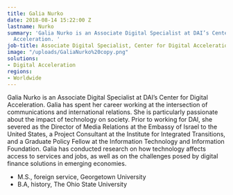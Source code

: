 ```yaml
---
title: Galia Nurko
date: 2018-08-14 15:22:00 Z
lastname: Nurko
summary: 'Galia Nurko is an Associate Digital Specialist at DAI’s Center for Digital
  Acceleration. '
job-title: Associate Digital Specialist, Center for Digital Acceleration
image: "/uploads/GaliaNurko%20copy.png"
solutions:
- Digital Acceleration
regions:
- Worldwide
---
```


Galia Nurko is an Associate Digital Specialist at DAI’s Center for Digital Acceleration. Galia has spent her career working at the intersection of communications and international relations. She is particularly passionate about the impact of technology on society. Prior to working for DAI, she severed as the Director of Media Relations at the Embassy of Israel to the United States, a Project Consultant at the Institute for Integrated Transitions, and a Graduate Policy Fellow at the Information Technology and Information Foundation. Galia has conducted research on how technology affects access to services and jobs, as well as on the challenges posed by digital finance solutions in emerging economies.

* M.S., foreign service, Georgetown University
* B.A, history, The Ohio State University